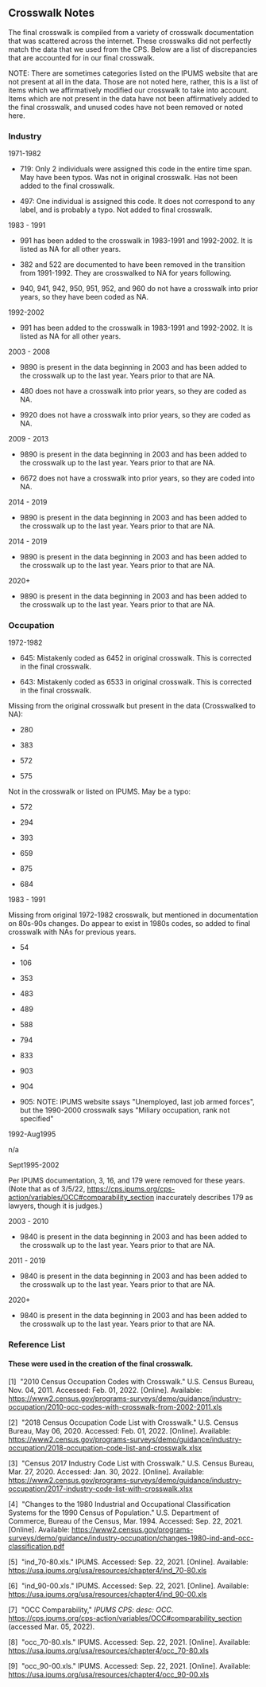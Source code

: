 ## Crosswalk Notes

The final crosswalk is compiled from a variety of crosswalk documentation that was scattered across the internet. These crosswalks did not perfectly match the data that we used from the CPS. Below are a list of discrepancies that are accounted for in our final crosswalk. 

NOTE: There are sometimes categories listed on the IPUMS website that are not present at all in the data. Those are not noted here, rather, this is a list of items which we affirmatively modified our crosswalk to take into account. Items which are not present in the data have not been affirmatively added to the final crosswalk, and unused codes have not been removed or noted here. 

### Industry

1971-1982

* 719: Only 2 individuals were assigned this code in the entire time span. May have been typos. Was not in original crosswalk. Has not been added to the final crosswalk. 

* 497: One individual is assigned this code. It does not correspond to any label, and is probably a typo. Not added to final crosswalk. 


1983 - 1991

* 991 has been added to the crosswalk in 1983-1991 and 1992-2002. It is listed as NA for all other years. 

* 382 and 522 are documented to have been removed in the transition from 1991-1992. They are crosswalked to NA for years following. 

* 940, 941, 942, 950, 951, 952, and 960 do not have a crosswalk into prior years, so they have been coded as NA. 


1992-2002

* 991 has been added to the crosswalk in 1983-1991 and 1992-2002. It is listed as NA for all other years. 


2003 - 2008

* 9890 is present in the data beginning in 2003 and has been added to the crosswalk up to the last year. Years prior to that are NA. 

* 480 does not have a crosswalk into prior years, so they are coded as NA.

* 9920 does not have a crosswalk into prior years, so they are coded as NA. 


2009 - 2013

* 9890 is present in the data beginning in 2003 and has been added to the crosswalk up to the last year. Years prior to that are NA. 

* 6672 does not have a crosswalk into prior years, so they are coded into NA. 


2014 - 2019

* 9890 is present in the data beginning in 2003 and has been added to the crosswalk up to the last year. Years prior to that are NA. 


2014 - 2019

* 9890 is present in the data beginning in 2003 and has been added to the crosswalk up to the last year. Years prior to that are NA. 


2020+ 

* 9890 is present in the data beginning in 2003 and has been added to the crosswalk up to the last year. Years prior to that are NA. 


### Occupation

1972-1982

* 645: Mistakenly coded as 6452 in original crosswalk. This is corrected in the final crosswalk. 

* 643: Mistakenly coded as 6533 in original crosswalk. This is corrected in the final crosswalk. 

Missing from the original crosswalk but present in the data (Crosswalked to NA):

* 280

* 383

* 572

* 575


Not in the crosswalk or listed on IPUMS. May be a typo:

* 572

* 294

* 393

* 659

* 875

* 684


1983 - 1991

Missing from original 1972-1982 crosswalk, but mentioned in documentation on 80s-90s changes. Do appear to exist in 1980s codes, so added to final crosswalk with NAs for previous years. 

* 54

* 106

* 353

* 483

* 489

* 588

* 794

* 833

* 903

* 904

* 905: NOTE: IPUMS website ssays "Unemployed, last job armed forces", but the 1990-2000 crosswalk says "Miliary occupation, rank not specified"

1992-Aug1995

n/a


Sept1995-2002

Per IPUMS documentation, 3, 16, and 179 were removed for these years. (Note that as of 3/5/22, https://cps.ipums.org/cps-action/variables/OCC#comparability_section inaccurately describes 179 as lawyers, though it is judges.)


2003 - 2010

* 9840 is present in the data beginning in 2003 and has been added to the crosswalk up to the last year. Years prior to that are NA. 


2011 - 2019

* 9840 is present in the data beginning in 2003 and has been added to the crosswalk up to the last year. Years prior to that are NA. 


2020+

* 9840 is present in the data beginning in 2003 and has been added to the crosswalk up to the last year. Years prior to that are NA. 





### Reference List
#### These were used in the creation of the final crosswalk. 

[1]  "2010 Census Occupation Codes with Crosswalk." U.S. Census Bureau, Nov. 04, 2011. Accessed: Feb. 01, 2022. [Online]. Available: https://www2.census.gov/programs-surveys/demo/guidance/industry-occupation/2010-occ-codes-with-crosswalk-from-2002-2011.xls

[2]  "2018 Census Occupation Code List with Crosswalk." U.S. Census Bureau, May 06, 2020. Accessed: Feb. 01, 2022. [Online]. Available: https://www2.census.gov/programs-surveys/demo/guidance/industry-occupation/2018-occupation-code-list-and-crosswalk.xlsx

[3]  "Census 2017 Industry Code List with Crosswalk." U.S. Census Bureau, Mar. 27, 2020. Accessed: Jan. 30, 2022. [Online]. Available: https://www2.census.gov/programs-surveys/demo/guidance/industry-occupation/2017-industry-code-list-with-crosswalk.xlsx

[4]  "Changes to the 1980 Industrial and Occupational Classification Systems for the 1990 Census of Population." U.S. Department of Commerce, Bureau of the Census, Mar. 1994. Accessed: Sep. 22, 2021. [Online]. Available: https://www2.census.gov/programs-surveys/demo/guidance/industry-occupation/changes-1980-ind-and-occ-classification.pdf

[5]  "ind_70-80.xls." IPUMS. Accessed: Sep. 22, 2021. [Online]. Available: https://usa.ipums.org/usa/resources/chapter4/ind_70-80.xls

[6]  "ind_90-00.xls." IPUMS. Accessed: Sep. 22, 2021. [Online]. Available: https://usa.ipums.org/usa/resources/chapter4/ind_90-00.xls

[7]  "OCC Comparability," *IPUMS CPS: desc: OCC*. https://cps.ipums.org/cps-action/variables/OCC#comparability_section (accessed Mar. 05, 2022).

[8]  "occ_70-80.xls." IPUMS. Accessed: Sep. 22, 2021. [Online]. Available: https://usa.ipums.org/usa/resources/chapter4/occ_70-80.xls

[9]  "occ_90-00.xls." IPUMS. Accessed: Sep. 22, 2021. [Online]. Available: https://usa.ipums.org/usa/resources/chapter4/occ_90-00.xls
